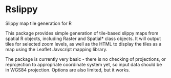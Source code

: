 Rslippy
=======

Slippy map tile generation for R

This package provides simple generation of tile-based slippy maps from spatial R objects, including Raster and Spatial* class objects.  It will output tiles for selected zoom levels, as well as the HTML to display the tiles as a map using the Leaflet Javscript mapping library.

The package is currently very basic - there is no checking of projections, or reprojection to appropriate coordinate system yet, so input data should be in WGS84 projection.  Options are also limited, but it works. 
